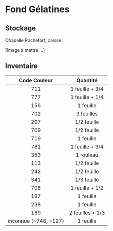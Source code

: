 # Fond Gélatines

## Stockage

Chapelle Rochefort, caisse :

[Image à mettre ...]

## Inventaire

| Code Couleur | Quantité |
| :--: | :--: |
| 711 |  1 feuille + 3/4
| 777 | 1 feuille + 1/4
| 156 | 1 feuille
| 702 | 3 feuilles
| 207 | 1/2 feuille
| 709 | 1/2 feuille
| 719 | 1 feuille
| 781 | 1 feuille + 3/4
| 353 |  1 rouleau
| 113 | 1/2 feuille
| 242 | 1/2 feuille
| 341 | 1/3 feuille
| 708 | 1 feuille + 1/2
| 197 | 1 feuille
| 238 | 1 feuille
| 169 | 2 feuilles + 1/3
| inconnue (~748, ~127) | 1 feuille 
 